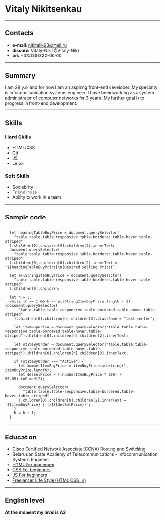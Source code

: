 # Vitaly Nikitsenkau
---
## Contacts

- **e-mail:** nikitalik93@mail.ru
- **discord:** Vitaly-Nik (@Vitaly-Nik)
- **tel:** +375(29)222-66-00

---

## Summary

I am 28 y.o. and for now I am an aspiring front-end developer. My specialty is infocommunication systems engineer. I have been working as a system administrator of computer networks for 3 years. Мy further goal is to progress in front-end development.

---
## Skills

### Hard Skills

- HTML/CSS
- Git
- JS
- Linux

### Soft Skills

- Sociability
- Friendliness
- Ability to work in a team

---
## Sample code

```

  let headingTableBuyPrice = document.querySelector(
    "table.table.table-responsive.table-bordered.table-hover.table-striped"
  ).children[0].children[0].children[2].innerText;
  document.querySelector(
    "table.table.table-responsive.table-bordered.table-hover.table-striped"
  ).children[0].children[0].children[2].innerText = `${headingTableBuyPrice}\n(Desired Selling Price)`;

  let allStringItemBuyPrice = document.querySelector(
    "table.table.table-responsive.table-bordered.table-hover.table-striped"
  ).children[0].children;

  let h = 1;
  while (h >= 1 && h <= allStringItemBuyPrice.length - 1) {document.querySelector(
      "table.table.table-responsive.table-bordered.table-hover.table-striped"
    ).children[0].children[h].children[2].className = "text-center";

    let itemBuyPrice = document.querySelector("table.table.table-responsive.table-bordered.table-hover.table-striped").children[0].children[h].children[2].innerText;

    let stateByOrder = document.querySelector("table.table.table-responsive.table-bordered.table-hover.table-striped").children[0].children[h].children[3].innerText;

    if (stateByOrder === "Active") {
      let numberItemBuyPrice = itemBuyPrice.substring(1, itemBuyPrice.length);
      let desSelPrice = ((numberItemBuyPrice * 100) / 95.05).toFixed(2);

      document.querySelector(
        "table.table.table-responsive.table-bordered.table-hover.table-striped"
      ).children[0].children[h].children[2].innerText = `${itemBuyPrice} | (>$${desSelPrice})`;
    }
    h = h + 1;
  }
```

---
## Education

- Cisco Certified Network Associate (CCNA) Routing and Switching
- Belarusian State Academy of Telecommunications - Infocommunication Systems Engineer
- [HTML For beginners](https://ru.code-basics.com/laguages/html)
- [CSS For beginners](https://ru.code-basics.com/languages/css)
- [JS For beginners](https://ru.code-basics.com/languages/javascript)
- [Freelancer Life Style (HTML,CSS, js)](https://www.youtube.com/c/FreelancerLifeStyle)

---

## English level

**At the moment my level is A2**
